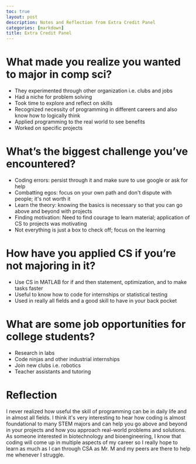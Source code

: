 ```yaml
---
toc: true
layout: post
description: Notes and Reflection from Extra Credit Panel
categories: [markdown]
title: Extra Credit Panel 
---
```


# What made you realize you wanted to major in comp sci?
- They experimented through other organization i.e. clubs and jobs 
- Had a niche for problem solving
- Took time to explore and reflect on skills
- Recognized necessity of programming in different careers and also know how to logically think
- Applied programming to the real world to see benefits
- Worked on specific projects

# What’s the biggest challenge you’ve encountered?
- Coding errors: persist through it and make sure to use google or ask for help
- Combatting egos: focus on your own path and don't dispute with people; it's not worth it
- Learn the theory: knowing the basics is necessary so that you can go above and beyond with projects
- Finding motivation: Need to find courage to learn material; application of CS to projects was motivating
- Not everything is just a box to check off; focus on the learning

# How have you applied CS if you’re not majoring in it?
- Use CS in MATLAB for if and then statement, optimization, and to make tasks faster
- Useful to know how to code for internships or statistical testing
- Used in really all fields and a good skill to have in your back pocket

# What are some job opportunities for college students?
- Research in labs
- Code ninjas and other industrial internships
- Join new clubs i.e. robotics 
- Teacher assistants and tutoring

# Reflection
I never realized how useful the skill of programming can be in daily life and in almost all fields. I think it's very interesting to hear how coding is almost foundational to many STEM majors and can help you go above and beyond in your projects and how you approach real-world problems and solutions. As someone interested in biotechnology and bioengineering, I know that coding will come up in multiple aspects of my career so I really hope to learn as much as I can through CSA as Mr. M and my peers are there to help me whenever I struggle. 

